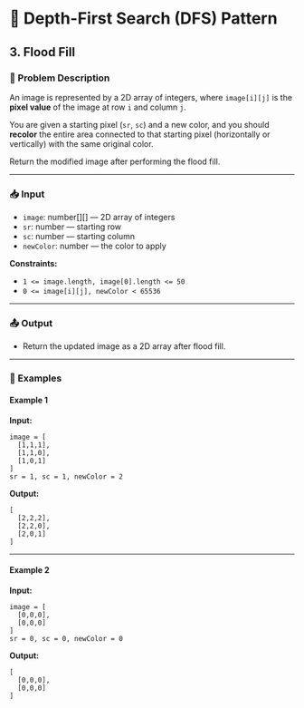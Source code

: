 # 🌲 Depth-First Search (DFS) Pattern

## 3. Flood Fill

### 📝 Problem Description

An image is represented by a 2D array of integers, where `image[i][j]` is the **pixel value** of the image at row `i` and column `j`.

You are given a starting pixel (`sr`, `sc`) and a new color, and you should **recolor** the entire area connected to that starting pixel (horizontally or vertically) with the same original color.

Return the modified image after performing the flood fill.

---

### 📥 Input

-   `image`: number[][] — 2D array of integers
-   `sr`: number — starting row
-   `sc`: number — starting column
-   `newColor`: number — the color to apply

**Constraints:**

-   `1 <= image.length, image[0].length <= 50`
-   `0 <= image[i][j], newColor < 65536`

---

### 📤 Output

-   Return the updated image as a 2D array after flood fill.

---

### 🔁 Examples

#### Example 1

**Input:**

```
image = [
  [1,1,1],
  [1,1,0],
  [1,0,1]
]
sr = 1, sc = 1, newColor = 2
```

**Output:**

```
[
  [2,2,2],
  [2,2,0],
  [2,0,1]
]
```

---

#### Example 2

**Input:**

```
image = [
  [0,0,0],
  [0,0,0]
]
sr = 0, sc = 0, newColor = 0
```

**Output:**

```
[
  [0,0,0],
  [0,0,0]
]
```
